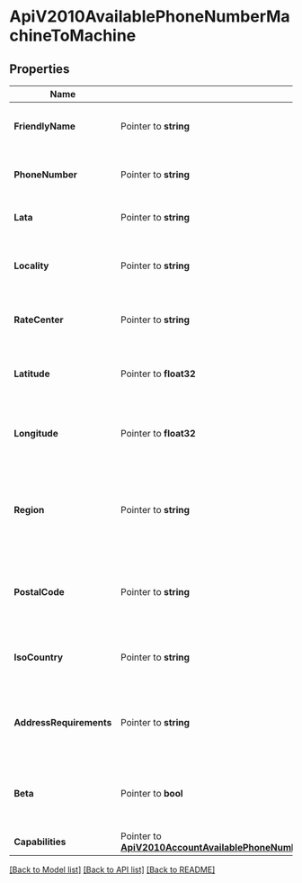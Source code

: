 # ApiV2010AvailablePhoneNumberMachineToMachine

## Properties

Name | Type | Description | Notes
------------ | ------------- | ------------- | -------------
**FriendlyName** | Pointer to **string** | A formatted version of the phone number |
**PhoneNumber** | Pointer to **string** | The phone number in E.164 format |
**Lata** | Pointer to **string** | The LATA of this phone number |
**Locality** | Pointer to **string** | The locality or city of this phone number's location |
**RateCenter** | Pointer to **string** | The rate center of this phone number |
**Latitude** | Pointer to **float32** | The latitude of this phone number's location |
**Longitude** | Pointer to **float32** | The longitude of this phone number's location |
**Region** | Pointer to **string** | The two-letter state or province abbreviation of this phone number's location |
**PostalCode** | Pointer to **string** | The postal or ZIP code of this phone number's location |
**IsoCountry** | Pointer to **string** | The ISO country code of this phone number |
**AddressRequirements** | Pointer to **string** | The type of Address resource the phone number requires |
**Beta** | Pointer to **bool** | Whether the phone number is new to the Twilio platform |
**Capabilities** | Pointer to [**ApiV2010AccountAvailablePhoneNumberCountryAvailablePhoneNumberLocalCapabilities**](ApiV2010AccountAvailablePhoneNumberCountryAvailablePhoneNumberLocalCapabilities.md) |  |

[[Back to Model list]](../README.md#documentation-for-models) [[Back to API list]](../README.md#documentation-for-api-endpoints) [[Back to README]](../README.md)


